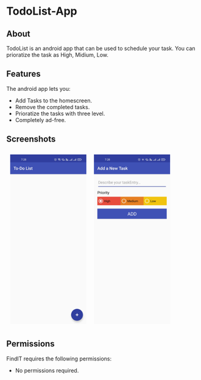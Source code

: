 # TodoList-App

## About
TodoList is an android app that can be used to schedule your task.
You can prioratize the task as High, Midium, Low.

## Features
The android app lets you:
- Add Tasks to the homescreen.
- Remove the completed tasks.
- Prioratize the tasks with three level.
- Completely ad-free.

## Screenshots

[<img src="/Screenshots/home_screen.jpg" align="left"
width="200" hspace="10" vspace="10">](/Screenshots/home_screen.jpg)

[<img src="/Screenshots/addtask_screen.jpg" align="center"
width="200" hspace="10" vspace="10">](/Screenshots/addtask_screen.jpg)



## Permissions
FindIT requires the following permissions:
- No permissions required.
